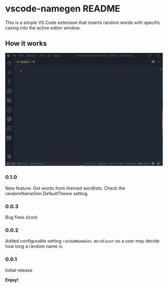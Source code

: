 # vscode-namegen README

This is a simple VS Code extension that inserts random words with specific casing into the active editor window.

## How it works

![Random Name Generator in action](randomName.gif "Random Name Generator in action")

### 0.1.0

New feature: Get words from themed wordlists. Check the randomNameGen.DefaultTheme setting.

### 0.0.3

Bug fixes (icon)

### 0.0.2

Added configurable setting `randomNameGen.WordCount` so a user may decide how long a random name is.

### 0.0.1

Initial release

**Enjoy!**
